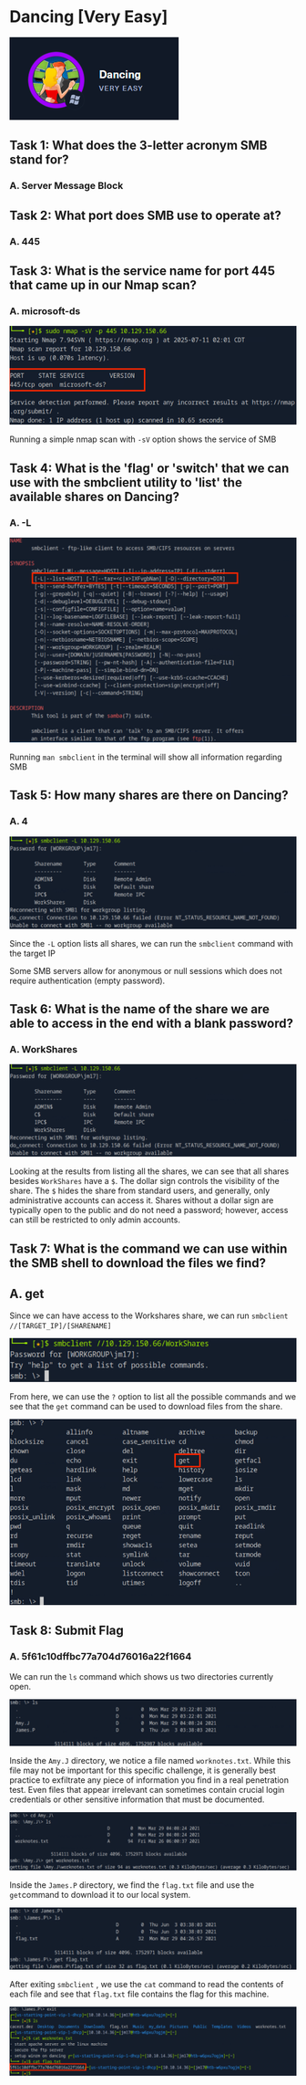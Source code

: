 # Dancing [Very Easy]

![](images/image.png)

## **Task 1: What does the 3-letter acronym SMB stand for?**

### A. Server Message Block

## Task 2: **What port does SMB use to operate at?**

### A. 445

## Task 3: **What is the service name for port 445 that came up in our Nmap scan?**

### A. microsoft-ds

![](images/image1.png)

Running a simple nmap scan with `-sV` option shows the service of SMB

## Task 4: **What is the 'flag' or 'switch' that we can use with the smbclient utility to 'list' the available shares on Dancing?**

### A.  -L

![](images/image2.png)

Running `man smbclient` in the terminal will show all information regarding SMB

## Task 5: **How many shares are there on Dancing?**

### A. 4

![](images/image%201.png)

Since the `-L` option lists all shares, we can run the `smbclient` command with the target IP

Some SMB servers allow for anonymous or null sessions which does not require authentication (empty password).

## Task 6: **What is the name of the share we are able to access in the end with a blank password?**

### A. WorkShares

![](images/image%201.png)

Looking at the results from listing all the shares, we can see that all shares besides `WorkShares` have a `$`. The dollar sign controls the visibility of the share. The `$` hides the share from standard users, and generally, only administrative accounts can access it. Shares without a dollar sign are typically open to the public and do not need a password; however, access can still be restricted to only admin accounts.

## Task 7: **What is the command we can use within the SMB shell to download the files we find?**

## A. get

Since we can have access to the Workshares share, we can run `smbclient //[TARGET_IP]/[SHARENAME]`

![](images/image%202.png)

From here, we can use the `?` option to list all the possible commands and we see that the `get` command can be used to download files from the share.

![](images/images.png)

## Task 8: Submit Flag

### A. **5f61c10dffbc77a704d76016a22f1664**

We can run the `ls` command which shows us two directories currently open. 

![](images/image%203.png)

Inside the `Amy.J` directory, we notice a file named `worknotes.txt`. While this file may not be important for this specific challenge, it is generally best practice to exfiltrate any piece of information you find in a real penetration test. Even files that appear irrelevant can sometimes contain crucial login credentials or other sensitive information that must be documented.

![](images/image%204.png)

Inside the `James.P` directory, we find the `flag.txt` file and use the `get`command to download it to our local system.

![](images/image%205.png)

After exiting `smbclient` , we use the `cat` command to read the contents of each file and see that `flag.txt` file contains the flag for this machine.

![](images/image4.png)
